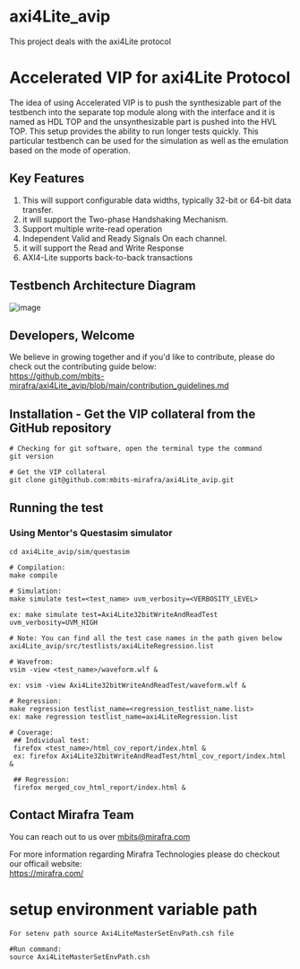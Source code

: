 
# axi4Lite_avip
This project deals with the axi4Lite protocol

# Accelerated VIP for axi4Lite Protocol
The idea of using Accelerated VIP is to push the synthesizable part of the testbench into the separate top module along with the interface and it is named as HDL TOP and the unsynthesizable part is pushed into the HVL TOP. This setup provides the ability to run longer tests quickly. This particular testbench can be used for the simulation as well as the emulation based on the mode of operation.


## Key Features 
1. This will support configurable data widths, typically 32-bit or 64-bit data transfer.
2. it will support the Two-phase Handshaking Mechanism.
3. Support multiple write-read operation
4. Independent Valid and Ready Signals On each channel.
5. it will support the Read and Write Response
6. AXI4-Lite supports back-to-back transactions 


   
## Testbench Architecture Diagram
![image](https://github.com/user-attachments/assets/208e83bf-25b2-4af0-9d2f-835d27d9d8c6)

## Developers, Welcome
We believe in growing together and if you'd like to contribute, please do check out the contributing guide below:  
https://github.com/mbits-mirafra/axi4Lite_avip/blob/main/contribution_guidelines.md

## Installation - Get the VIP collateral from the GitHub repository

```
# Checking for git software, open the terminal type the command
git version

# Get the VIP collateral
git clone git@github.com:mbits-mirafra/axi4Lite_avip.git
```

## Running the test

### Using Mentor's Questasim simulator 

```
cd axi4Lite_avip/sim/questasim

# Compilation:  
make compile

# Simulation:
make simulate test=<test_name> uvm_verbosity=<VERBOSITY_LEVEL>

ex: make simulate test=Axi4Lite32bitWriteAndReadTest uvm_verbosity=UVM_HIGH

# Note: You can find all the test case names in the path given below
axi4Lite_avip/src/testlists/axi4LiteRegression.list

# Wavefrom:  
vsim -view <test_name>/waveform.wlf &

ex: vsim -view Axi4Lite32bitWriteAndReadTest/waveform.wlf &

# Regression:
make regression testlist_name=<regression_testlist_name.list>
ex: make regression testlist_name=axi4LiteRegression.list

# Coverage: 
 ## Individual test:
 firefox <test_name>/html_cov_report/index.html &
 ex: firefox Axi4Lite32bitWriteAndReadTest/html_cov_report/index.html &

 ## Regression:
 firefox merged_cov_html_report/index.html &

```
## Contact Mirafra Team  
You can reach out to us over mbits@mirafra.com

For more information regarding Mirafra Technologies please do checkout our officail website:  
https://mirafra.com/


# setup environment variable path
```
For setenv path source Axi4LiteMasterSetEnvPath.csh file

#Run command:
source Axi4LiteMasterSetEnvPath.csh
```
